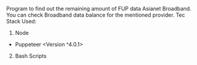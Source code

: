 Program to find  out the remaining amount of FUP data Asianet Broadband.
You can check Broadband data balance for the mentioned provider.
Tec Stack Used:
1) Node
  - Puppeteer <Version ^4.0.1>
2) Bash Scripts
  

